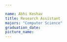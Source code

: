 ```yaml
---

name: Abhi Keshav
title: Research Assistant
majors: "Computer Science"
graduation_date: 
picture_name: 
---
```

    
    
